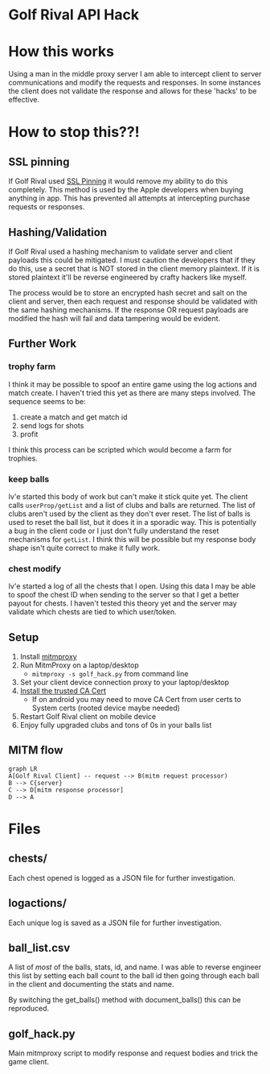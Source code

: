 # Golf Rival API Hack


# How this works
Using a man in the middle proxy server I am able to intercept client to server communications and modify the requests and responses. In some instances the client does not validate the response and allows for these 'hacks' to be effective.


# How to stop this??!
## SSL pinning
If Golf Rival used [SSL Pinning](https://dzone.com/refcardz/securing-mobile-applications-with-cert-pinning) it would remove my ability to do this completely.
This method is used by the Apple developers when buying anything in app. This has prevented all attempts at intercepting purchase requests or responses.

## Hashing/Validation

If Golf Rival used a hashing mechanism to validate server and client payloads this could be mitigated. I must caution the developers that if they do this, use a secret that is NOT stored in the client memory plaintext. If it is stored plaintext it'll be reverse engineered by crafty hackers like myself.

The process would be to store an encrypted hash secret and salt on the client and server, then each request and response should be validated with the same hashing mechanisms. If the response OR request payloads are modified the hash will fail and data tampering would be evident.

## Further Work

### trophy farm
I think it may be possible to spoof an entire game using the log actions and match create. I haven't tried this yet as there are many steps involved. The sequence seems to be:
  1. create a match and get match id
  2. send logs for shots
  3. profit

I think this process can be scripted which would become a farm for trophies.

### keep balls
Iv'e started this body of work but can't make it stick quite yet. The client calls `userProp/getList` and a list of clubs and balls are returned. The list of clubs aren't used by the client as they don't ever reset. The list of balls is used to reset the ball list, but it does it in a sporadic way. This is potentially a bug in the client code or I just don't fully understand the reset mechanisms for `getList`. I think this will be possible but my response body shape isn't quite correct to make it fully work.


### chest modify
Iv'e started a log of all the chests that I open.  Using this data I may be able to spoof the chest ID when sending to the server so that I get a better payout for chests. I haven't tested this theory yet and the server may validate which chests are tied to which user/token.

## Setup

1. Install [mitmproxy](https://docs.mitmproxy.org/stable/overview-installation/)
2. Run MitmProxy on a laptop/desktop
	- `mitmproxy -s golf_hack.py` from command line
3. Set your client device connection proxy to your laptop/desktop
4. [Install the trusted CA Cert](https://docs.mitmproxy.org/stable/concepts-certificates/)
	- If on android you may need to move CA Cert from user certs to System certs (rooted device maybe needed)
5. Restart Golf Rival client on mobile device
6. Enjoy fully upgraded clubs and tons of 0s in your balls list



## MITM flow

```mermaid
graph LR
A[Golf Rival Client] -- request --> B(mitm request processor)
B --> C{server}
C --> D[mitm response processor]
D --> A
```



# Files

## chests/

Each chest opened is logged as a JSON file for further investigation.

## logactions/

Each unique log is saved as a JSON file for further investigation.

## ball_list.csv

A list of *most* of the balls, stats, id, and name. I was able to reverse engineer this list by setting each ball count to the ball id then going through each ball in the client and documenting the stats and name.

By switching the get_balls() method with document_balls() this can be reproduced.


## golf_hack.py 
Main mitmproxy script to modify response and request bodies and trick the game client.
